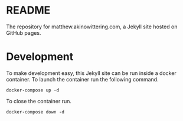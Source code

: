 # README

The repository for matthew.akinowittering.com, a Jekyll site hosted on GitHub pages.

# Development

To make development easy, this Jekyll site can be run inside a docker container. To launch the container run the following command.

    docker-compose up -d

To close the container run.

    docker-compose down -d
